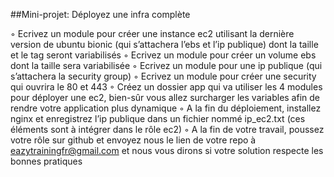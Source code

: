 ##Mini-projet: Déployez une infra complète

◦ Ecrivez un module pour créer une instance ec2 utilisant la dernière version de ubuntu bionic (qui 
s’attachera l’ebs et l’ip publique) dont la taille et le tag seront variabilisés
◦ Ecrivez un module pour créer un volume ebs dont la taille sera variabilisée
◦ Ecrivez un module pour une ip publique (qui s’attachera la security group)
◦ Ecrivez un module pour créer une security qui ouvrira le 80 et 443
◦ Créez un dossier app qui va utiliser les 4 modules pour déployer une ec2, bien-sûr vous allez surcharger 
les variables afin de rendre votre application plus dynamique
◦ A la fin du déploiement, installez nginx et enregistrez l’ip publique dans un fichier nommé ip_ec2.txt (ces 
éléments sont à intégrer dans le rôle ec2)
◦ A la fin de votre travail, poussez votre rôle sur github et envoyez nous le lien de votre repo à 
eazytrainingfr@gmail.com et nous vous dirons si votre solution respecte les bonnes pratiques